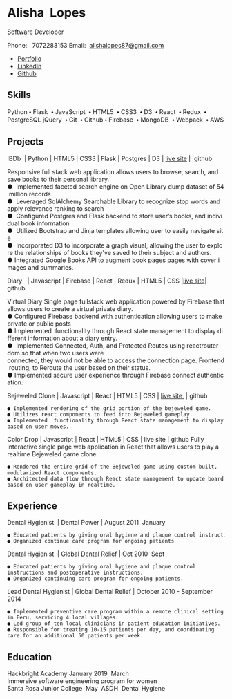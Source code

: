 # Alisha  Lopes


Software Developer

Phone:   707­228­3153 Email:  alishalopes87@gmail.com 


* [Portfolio](http://www.alishalopes.io)
* [LinkedIn](https://www.linkedin.com/in/alisha-lopes/)
* [Github](https://github.com/alishalopes87)

## Skills


Python ⬩ Flask  ⬩ JavaScript  ⬩ HTML5  ⬩ CSS3  ⬩ D3  ⬩ React  ⬩ Redux  ⬩ 
PostgreSQL jQuery  ⬩ Git  ⬩ Github ⬩ Firebase  ⬩ MongoDB  ⬩ Webpack  ⬩ AWS

## Projects


IBDb  | Python | HTML5 | CSS3 | Flask | Postgres | D3 | [live site](http://54.191.8.168/) ​|  github

Responsive full stack web application allows users to browse, search, and save books to their personal library.
	●  Implemented faceted search engine on Open Library dump dataset of 54 million records
	●  Leveraged SqlAlchemy Searchable Library to recognize stop words and apply relevance ranking to search
	●  Configured Postgres and Flask backend to store user’s books, and individual book information
	●  Utilized Bootstrap and Jinja templates allowing user to easily navigate site
	●  Incorporated D3 to incorporate a graph visual, allowing the user to explore the relationships of books they've
	saved to their subject and authors.
	● Integrated Google Books API to augment book pages pages with cover images and summaries.

Diary   | Javascript | Firebase | React | Redux | HTML5 | CSS |[live site](https://virtualdiary.herokuapp.com/)| github

Virtual Diary
Single page fullstack web application powered by Firebase that allows users to create a virtual private diary.
	● Configured Firebase backend with authentication allowing users to make private or public
	posts
	● Implemented  functionality through React state management to display different information about a diary entry.
	●  Implemented Connected, Auth, and Protected Routes using react­router­dom so that when two users were
	connected, they would not be able to access the connection page. Frontend routing, to Re­route the user based on
	their status.
	● Implemented secure user experience through Firebase connect authentication.
	
Bejeweled Clone | Javascript | React | HTML5 | CSS | [live site ​](https://bejeweled-game.herokuapp.com/) | github

	● Implemented rendering of the grid portion of the bejeweled game.
	● Utilizes react components to feed into Bejeweled gameplay.
	● Implemented  functionality through React state management to display different board based on user moves.

Color Drop | Javascript | React | HTML5 | CSS |	live site ​| github 
Fully interactive single page web application in React that allows users to play a realtime Bejeweled game clone.

	● Rendered the entire grid of the Bejeweled game using custom-built, modularized React components.
	● Architected data flow through React state management to update board based on user gameplay in realtime.


## Experience


Dental Hygienist  | Dental Power | August 2011 ­ January 

	● Educated patients by giving oral hygiene and plaque control instructions and postoperative instructions.
	● Organized continue care program for ongoing patients

Dental Hygienist  | Global Dental Relief | Oct 2010 ­ Sept 

	● Educated patients by giving oral hygiene and plaque control instructions and postoperative instructions.
	● Organized continuing care program for ongoing patients.

Lead Dental Hygienist | Global Dental Relief | 	October 2010 - September 2014 

	● Implemented preventive care program within a remote clinical setting in Peru, servicing 4 local villages.
	● Led group of ten local clinicians in patient education initiatives.
	● Responsible for treating 10-15 patients per day, and coordinating care for an additional 50 patients per week.

## Education

Hackbright Academy January 2019 ­ March 
Immersive software engineering program for women
Santa Rosa Junior College  May 
ASDH ­ Dental Hygiene
